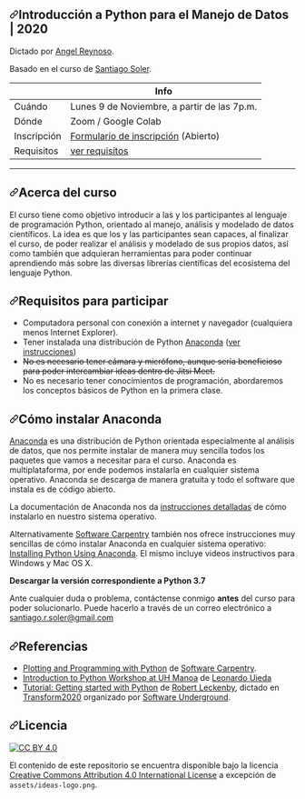 <article class="markdown-body entry-content container-lg" itemprop="text"><h1><a id="user-content-introducción-a-python-para-científicxs--2020" class="anchor" aria-hidden="true" href="#introducción-a-python-para-científicxs--2020"><svg class="octicon octicon-link" viewBox="0 0 16 16" version="1.1" width="16" height="16" aria-hidden="true"><path fill-rule="evenodd" d="M7.775 3.275a.75.75 0 001.06 1.06l1.25-1.25a2 2 0 112.83 2.83l-2.5 2.5a2 2 0 01-2.83 0 .75.75 0 00-1.06 1.06 3.5 3.5 0 004.95 0l2.5-2.5a3.5 3.5 0 00-4.95-4.95l-1.25 1.25zm-4.69 9.64a2 2 0 010-2.83l2.5-2.5a2 2 0 012.83 0 .75.75 0 001.06-1.06 3.5 3.5 0 00-4.95 0l-2.5 2.5a3.5 3.5 0 004.95 4.95l1.25-1.25a.75.75 0 00-1.06-1.06l-1.25 1.25a2 2 0 01-2.83 0z"></path></svg></a>Introducción a Python para el Manejo de Datos | 2020</h1>
<p>Dictado por <a href="https://github.com/kp01aj/" rel="nofollow">Angel Reynoso</a>.</p>
<p>Basado en el curso de <a href="https://santisoler.github.io" rel="nofollow">Santiago Soler</a>.</p>
<table>
<thead>
<tr>
<th></th>
<th>Info</th>
</tr>
</thead>
<tbody>
<tr>
<td>Cuándo</td>
<td>Lunes 9 de Noviembre, a partir de las 7p.m.</td>
</tr>
<tr>
<td>Dónde</td>
<td>Zoom / Google Colab</td>
</tr>
<tr>
<td>Inscripción</td>
<td><a href="https://forms.gle/Qpw5YCCp1WgoDM4D7" rel="nofollow">Formulario de inscripción</a> (Abierto)</td>
</tr>
<tr>
<td>Requisitos</td>
<td><a href="#requisitos-para-participar">ver requisitos</a></td>
</tr>
</tbody>
</table>
<hr>
<h2><a id="user-content-acerca-del-curso" class="anchor" aria-hidden="true" href="#acerca-del-curso"><svg class="octicon octicon-link" viewBox="0 0 16 16" version="1.1" width="16" height="16" aria-hidden="true"><path fill-rule="evenodd" d="M7.775 3.275a.75.75 0 001.06 1.06l1.25-1.25a2 2 0 112.83 2.83l-2.5 2.5a2 2 0 01-2.83 0 .75.75 0 00-1.06 1.06 3.5 3.5 0 004.95 0l2.5-2.5a3.5 3.5 0 00-4.95-4.95l-1.25 1.25zm-4.69 9.64a2 2 0 010-2.83l2.5-2.5a2 2 0 012.83 0 .75.75 0 001.06-1.06 3.5 3.5 0 00-4.95 0l-2.5 2.5a3.5 3.5 0 004.95 4.95l1.25-1.25a.75.75 0 00-1.06-1.06l-1.25 1.25a2 2 0 01-2.83 0z"></path></svg></a>Acerca del curso</h2>
<p>El curso tiene como objetivo introducir a las y los participantes al lenguaje
de programación Python, orientado al manejo, análisis y modelado de datos
científicos.
La idea es que los y las participantes sean capaces, al finalizar el curso, de
poder realizar el análisis y modelado de sus propios datos, así como también
que adquieran herramientas para poder continuar aprendiendo más sobre las
diversas librerías científicas del ecosistema del lenguaje Python.</p>

<h2><a id="user-content-requisitos-para-participar" class="anchor" aria-hidden="true" href="#requisitos-para-participar"><svg class="octicon octicon-link" viewBox="0 0 16 16" version="1.1" width="16" height="16" aria-hidden="true"><path fill-rule="evenodd" d="M7.775 3.275a.75.75 0 001.06 1.06l1.25-1.25a2 2 0 112.83 2.83l-2.5 2.5a2 2 0 01-2.83 0 .75.75 0 00-1.06 1.06 3.5 3.5 0 004.95 0l2.5-2.5a3.5 3.5 0 00-4.95-4.95l-1.25 1.25zm-4.69 9.64a2 2 0 010-2.83l2.5-2.5a2 2 0 012.83 0 .75.75 0 001.06-1.06 3.5 3.5 0 00-4.95 0l-2.5 2.5a3.5 3.5 0 004.95 4.95l1.25-1.25a.75.75 0 00-1.06-1.06l-1.25 1.25a2 2 0 01-2.83 0z"></path></svg></a>Requisitos para participar</h2>
<ul>
<li>Computadora personal con conexión a internet y navegador (cualquiera menos
Internet Explorer).</li>
<li>Tener instalada una distribución de Python
<a href="https://www.anaconda.com/products/individual" rel="nofollow">Anaconda</a>
(<a href="#c%C3%B3mo-instalar-anaconda">ver instrucciones</a>)</li>
<li><del>No es necesario tener cámara y micrófono, aunque sería beneficioso para poder
intercambiar ideas dentro de Jitsi Meet.</del></li>
<li>No es necesario tener conocimientos de programación, abordaremos los
conceptos básicos de Python en la primera clase.</li>
</ul>
<h2><a id="user-content-cómo-instalar-anaconda" class="anchor" aria-hidden="true" href="#cómo-instalar-anaconda"><svg class="octicon octicon-link" viewBox="0 0 16 16" version="1.1" width="16" height="16" aria-hidden="true"><path fill-rule="evenodd" d="M7.775 3.275a.75.75 0 001.06 1.06l1.25-1.25a2 2 0 112.83 2.83l-2.5 2.5a2 2 0 01-2.83 0 .75.75 0 00-1.06 1.06 3.5 3.5 0 004.95 0l2.5-2.5a3.5 3.5 0 00-4.95-4.95l-1.25 1.25zm-4.69 9.64a2 2 0 010-2.83l2.5-2.5a2 2 0 012.83 0 .75.75 0 001.06-1.06 3.5 3.5 0 00-4.95 0l-2.5 2.5a3.5 3.5 0 004.95 4.95l1.25-1.25a.75.75 0 00-1.06-1.06l-1.25 1.25a2 2 0 01-2.83 0z"></path></svg></a>Cómo instalar Anaconda</h2>
<p><a href="https://www.anaconda.com/products/individual" rel="nofollow">Anaconda</a> es una distribución de
Python orientada especialmente al análisis de datos, que nos permite instalar
de manera muy sencilla todos los paquetes que vamos a necesitar para el curso.
Anaconda es multiplataforma, por ende podemos instalarla en cualquier sistema
operativo. Anaconda se descarga de manera gratuita y todo el software que
instala es de código abierto.</p>
<p>La documentación de Anaconda nos da <a href="https://docs.anaconda.com/anaconda/install/" rel="nofollow">instrucciones
detalladas</a> de cómo instalarlo
en nuestro sistema operativo.</p>
<p>Alternativamente <a href="https://software-carpentry.org" rel="nofollow">Software Carpentry</a> también
nos ofrece instrucciones muy sencillas de cómo instalar Anaconda en cualquier
sistema operativo:
<a href="https://swcarpentry.github.io/python-novice-gapminder/setup/" rel="nofollow">Installing Python Using Anaconda</a>.
El mismo incluye videos instructivos para Windows y Mac OS X.</p>
<p><strong>Descargar la versión correspondiente a Python 3.7</strong></p>
<p>Ante cualquier duda o problema, contáctense conmigo <strong>antes</strong> del curso para
poder solucionarlo. Puede hacerlo a través de un correo electrónico
a <a href="mailto:santiago.r.soler@gmail.com">santiago.r.soler@gmail.com</a></p>
<h2><a id="user-content-referencias" class="anchor" aria-hidden="true" href="#referencias"><svg class="octicon octicon-link" viewBox="0 0 16 16" version="1.1" width="16" height="16" aria-hidden="true"><path fill-rule="evenodd" d="M7.775 3.275a.75.75 0 001.06 1.06l1.25-1.25a2 2 0 112.83 2.83l-2.5 2.5a2 2 0 01-2.83 0 .75.75 0 00-1.06 1.06 3.5 3.5 0 004.95 0l2.5-2.5a3.5 3.5 0 00-4.95-4.95l-1.25 1.25zm-4.69 9.64a2 2 0 010-2.83l2.5-2.5a2 2 0 012.83 0 .75.75 0 001.06-1.06 3.5 3.5 0 00-4.95 0l-2.5 2.5a3.5 3.5 0 004.95 4.95l1.25-1.25a.75.75 0 00-1.06-1.06l-1.25 1.25a2 2 0 01-2.83 0z"></path></svg></a>Referencias</h2>
<ul>
<li><a href="https://swcarpentry.github.io/python-novice-gapminder/" rel="nofollow">Plotting and Programming with Python</a>
de <a href="https://software-carpentry.org/" rel="nofollow">Software Carpentry</a>.</li>
<li><a href="https://github.com/leouieda/python-hawaii-2017">Introduction to Python Workshop at UH Manoa</a> de <a href="https://www.leouieda.com" rel="nofollow">Leonardo Uieda</a></li>
<li><a href="https://www.youtube.com/watch?v=iIOMiN8Cacs&amp;list=PLgLft9vxdduD8Zydz4dRJqIzCWDlPKITC" rel="nofollow">Tutorial: Getting started with Python</a> de <a href="https://github.com/Zabamund">Robert Leckenby</a>, dictado en <a href="https://transform2020.sched.com/" rel="nofollow">Transform2020</a> organizado por <a href="https://softwareunderground.org/" rel="nofollow">Software Underground</a>.</li>
</ul>
<h2><a id="user-content-licencia" class="anchor" aria-hidden="true" href="#licencia"><svg class="octicon octicon-link" viewBox="0 0 16 16" version="1.1" width="16" height="16" aria-hidden="true"><path fill-rule="evenodd" d="M7.775 3.275a.75.75 0 001.06 1.06l1.25-1.25a2 2 0 112.83 2.83l-2.5 2.5a2 2 0 01-2.83 0 .75.75 0 00-1.06 1.06 3.5 3.5 0 004.95 0l2.5-2.5a3.5 3.5 0 00-4.95-4.95l-1.25 1.25zm-4.69 9.64a2 2 0 010-2.83l2.5-2.5a2 2 0 012.83 0 .75.75 0 001.06-1.06 3.5 3.5 0 00-4.95 0l-2.5 2.5a3.5 3.5 0 004.95 4.95l1.25-1.25a.75.75 0 00-1.06-1.06l-1.25 1.25a2 2 0 01-2.83 0z"></path></svg></a>Licencia</h2>
<p><a href="http://creativecommons.org/licenses/by/4.0/" rel="nofollow"><img src="https://camo.githubusercontent.com/72af7c8e70a45c471163e803748d0338b3b2b52f6b040804e549e4163de72a58/68747470733a2f2f692e6372656174697665636f6d6d6f6e732e6f72672f6c2f62792f342e302f38387833312e706e67" alt="CC BY 4.0" data-canonical-src="https://i.creativecommons.org/l/by/4.0/88x31.png" style="max-width:100%;"></a></p>
<p>El contenido de este repositorio se encuentra disponible bajo la licencia <a href="http://creativecommons.org/licenses/by/4.0/" rel="nofollow">Creative Commons Attribution 4.0 International License</a> a excepción de <code>assets/ideas-logo.png</code>.</p>
</article>
